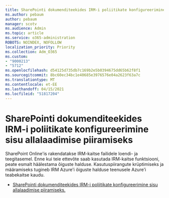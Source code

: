 ```yaml
---
title: SharePointi dokumenditeekides IRM-i poliitikate konfigureerimine sisu allalaadimise piiramiseks
ms.author: pebaum
author: pebaum
manager: scotv
ms.audience: Admin
ms.topic: article
ms.service: o365-administration
ROBOTS: NOINDEX, NOFOLLOW
localization_priority: Priority
ms.collection: Adm_O365
ms.custom:
- "9000213"
- "5712"
ms.openlocfilehash: d54125d735db7c169b2e5b0394675dd65b62f8f1
ms.sourcegitcommit: 8bc60ec34bc1e40685e3976576e04a2623f63a7c
ms.translationtype: MT
ms.contentlocale: et-EE
ms.lasthandoff: 04/15/2021
ms.locfileid: "51817204"
---
```

# <a name="configure-irm-policies-on-sharepoint-document-libraries-to-limit-download-of-content"></a>SharePointi dokumenditeekides IRM-i poliitikate konfigureerimine sisu allalaadimise piiramiseks

SharePoint Online'is rakendatakse IRM-kaitse failidele loendi- ja teegitasemel. Enne kui teie ettevõte saab kasutada IRM-kaitse funktsiooni, peate esmalt häälestama õiguste halduse. Kasutuspiirangute krüptimiseks ja määramiseks tugineb IRM Azure'i õiguste halduse teenusele Azure'i teabekaitse kaudu.

- [SharePointi dokumenditeekides IRM-i poliitikate konfigureerimine sisu allalaadimise piiramiseks.](https://docs.microsoft.com/microsoft-365/compliance/set-up-irm-in-sp-admin-center)
